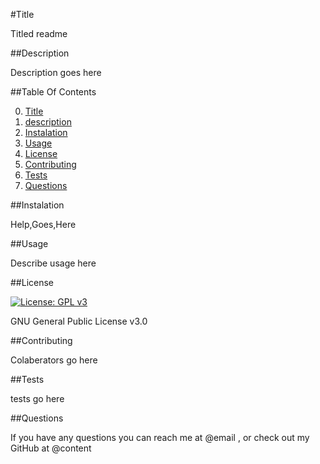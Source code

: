 #Title

Titled readme




##Description

Description goes here




##Table Of Contents

0. [Title](#Title)
1. [description](#description)
2. [Instalation](#Instalation)
3. [Usage](#Usage)
4. [License](#License)
5. [Contributing](#Contributing)
6. [Tests](#Tests)
7. [Questions](#Questions)




##Instalation

Help,Goes,Here





##Usage

Describe usage here




##License

[![License: GPL v3](https://img.shields.io/badge/License-GPLv3-blue.svg)](https://www.gnu.org/licenses/gpl-3.0)

GNU General Public License v3.0





##Contributing

Colaberators
go
here




##Tests

tests go here




##Questions

If you have any questions you can reach me at @email , or check out my GitHub at @content


